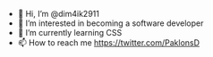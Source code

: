 - 👋 Hi, I’m @dim4ik2911
- 👀 I’m interested in becoming a software developer
- 🌱 I’m currently learning CSS
- 📫 How to reach me https://twitter.com/PaklonsD
<!---
dim4ik2911/dim4ik2911 is a ✨ special ✨ repository because its `README.md` (this file) appears on your GitHub profile.
You can click the Preview link to take a look at your changes.
--->
